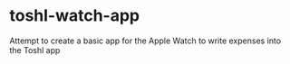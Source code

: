 # toshl-watch-app
Attempt to create a basic app for the Apple Watch to write expenses into the Toshl app
